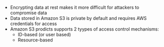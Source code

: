 - Encrypting data at rest makes it more difficult for attackers to compromise data
- Data stored in Amazon S3 is private by default and requires AWS credentials for access
- Amazon S3 prodicts supports 2 tyypes of access control mechanisms:
    - ID-based (or user based)
    - Resource-based
